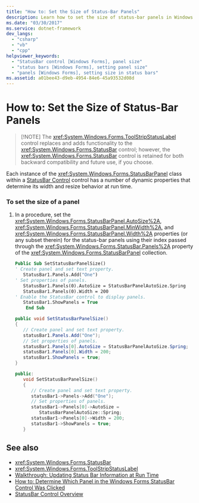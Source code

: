 ```yaml
---
title: "How to: Set the Size of Status-Bar Panels"
description: Learn how to set the size of status-bar panels in Windows Forms, by means of code samples in Visual Basic, C#, and CPP.
ms.date: "03/30/2017"
ms.service: dotnet-framework
dev_langs: 
  - "csharp"
  - "vb"
  - "cpp"
helpviewer_keywords: 
  - "StatusBar control [Windows Forms], panel size"
  - "status bars [Windows Forms], setting panel size"
  - "panels [Windows Forms], setting size in status bars"
ms.assetid: a01bee43-d9eb-4954-84e6-45a93532d08d
---
```

# How to: Set the Size of Status-Bar Panels
>
> [!NOTE]
> The <xref:System.Windows.Forms.ToolStripStatusLabel> control replaces and adds functionality to the <xref:System.Windows.Forms.StatusBar> control; however, the <xref:System.Windows.Forms.StatusBar> control is retained for both backward compatibility and future use, if you choose.

Each instance of the <xref:System.Windows.Forms.StatusBarPanel> class within a [StatusBar Control](statusbar-control-windows-forms.md) control has a number of dynamic properties that determine its width and resize behavior at run time.

### To set the size of a panel

1. In a procedure, set the <xref:System.Windows.Forms.StatusBarPanel.AutoSize%2A>, <xref:System.Windows.Forms.StatusBarPanel.MinWidth%2A>, and <xref:System.Windows.Forms.StatusBarPanel.Width%2A> properties (or any subset therein) for the status-bar panels using their index passed through the <xref:System.Windows.Forms.StatusBar.Panels%2A> property of the <xref:System.Windows.Forms.StatusBarPanel> collection.

    ```vb
    Public Sub SetStatusBarPanelSize()
    ' Create panel and set text property.
       StatusBar1.Panels.Add("One")
    ' Set properties of panels.
       StatusBar1.Panels(0).AutoSize = StatusBarPanelAutoSize.Spring
       StatusBar1.Panels(0).Width = 200
    ' Enable the StatusBar control to display panels.
       StatusBar1.ShowPanels = True
        End Sub
    ```

    ```csharp
    public void SetStatusBarPanelSize()
    {
       // Create panel and set text property.
       statusBar1.Panels.Add("One");
       // Set properties of panels.
       statusBar1.Panels[0].AutoSize = StatusBarPanelAutoSize.Spring;
       statusBar1.Panels[0].Width = 200;
       statusBar1.ShowPanels = true;
    }
    ```

    ```cpp
    public:
       void SetStatusBarPanelSize()
       {
          // Create panel and set text property.
          statusBar1->Panels->Add("One");
          // Set properties of panels.
          statusBar1->Panels[0]->AutoSize =
             StatusBarPanelAutoSize::Spring;
          statusBar1->Panels[0]->Width = 200;
          statusBar1->ShowPanels = true;
       }
    ```

## See also

- <xref:System.Windows.Forms.StatusBar>
- <xref:System.Windows.Forms.ToolStripStatusLabel>
- [Walkthrough: Updating Status Bar Information at Run Time](walkthrough-updating-status-bar-information-at-run-time.md)
- [How to: Determine Which Panel in the Windows Forms StatusBar Control Was Clicked](determine-which-panel-wf-statusbar-control-was-clicked.md)
- [StatusBar Control Overview](statusbar-control-overview-windows-forms.md)
